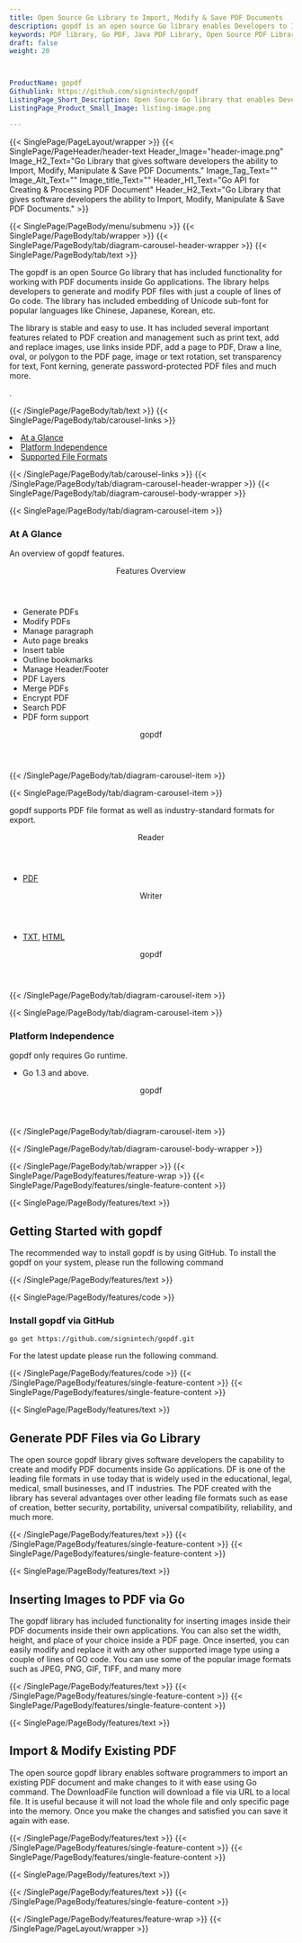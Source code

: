 ```yaml
---
title: Open Source Go Library to Import, Modify & Save PDF Documents
description: gopdf is an open source Go library enables Developers to Import PDF via URL, Modify & Save existing PDFs. Generate new PDFs, insert Images to PDF via Go API.
keywords: PDF library, Go PDF, Java PDF Library, Open Source PDF Library, Java PDF programming, Java PDF APIs, Java PDF library, create PDF Documents, insert images to PDF, add list to PDF files, Extract Text from PDF, Split PDF to many, fill a PDF form, Extract data from PDF forms, Print a PDF file, PDF to PNG conversion, convert PDF to JPEG, Digitally sign PDF files
draft: false
weight: 20



ProductName: gopdf 
Githublink: https://github.com/signintech/gopdf
ListingPage_Short_Description: Open Source Go library that enables Developers to Import PDF via URL, Modify & Save existing PDFs.
ListingPage_Product_Small_Image: listing-image.png 

---
```


{{< SinglePage/PageLayout/wrapper >}}
{{< SinglePage/PageHeader/header-text
Header_Image="header-image.png"
Image_H2_Text="Go Library that gives software developers the ability to Import, Modify, Manipulate & Save PDF Documents."
Image_Tag_Text=""
Image_Alt_Text=""
Image_title_Text=""
Header_H1_Text="Go API for Creating & Processing PDF Document"
Header_H2_Text="Go Library that gives software developers the ability to Import, Modify, Manipulate & Save PDF Documents." >}}

{{< SinglePage/PageBody/menu/submenu >}}
{{< SinglePage/PageBody/tab/wrapper >}}
{{< SinglePage/PageBody/tab/diagram-carousel-header-wrapper >}}
{{< SinglePage/PageBody/tab/text >}}



<p>The gopdf is an open Source Go library that has included functionality for working with PDF documents inside Go applications. The library helps developers to generate and modify PDF files with just a couple of lines of Go code. The library has included embedding of Unicode sub-font for popular languages like Chinese, Japanese, Korean, etc.</p>
<p>The library is stable and easy to use. It has included several important features related to PDF creation and management such as print text, add and replace images, use links inside PDF, add a page to PDF, Draw a line, oval, or polygon to the PDF page, image or text rotation, set transparency for text, Font kerning, generate password-protected PDF files and much more.</p>
<p>.</p>

{{< /SinglePage/PageBody/tab/text >}}
{{< SinglePage/PageBody/tab/carousel-links >}}

<li data-target="#diagramcarousel" data-slide-to="0"><a href="#">At a Glance</a></li>
<li data-target="#diagramcarousel" data-slide-to="2"><a href="#">Platform Independence</a></li>
<li data-target="#diagramcarousel" data-slide-to="1"><a class="activetab" href="#">Supported File Formats</a></li>


{{< /SinglePage/PageBody/tab/carousel-links >}}
{{< /SinglePage/PageBody/tab/diagram-carousel-header-wrapper >}}
{{< SinglePage/PageBody/tab/diagram-carousel-body-wrapper >}}

{{< SinglePage/PageBody/tab/diagram-carousel-item >}}
<h3>At A Glance</h3>
<p>An overview of gopdf features.</p>
<div class="diagram1 d1-poi">
<div class="d1-row">
<div class="d1-col d1-right"><header>Features Overview</header>
<ul>
<li>Generate PDFs</li>
<li>Modify PDFs</li>
<li>Manage paragraph</li>
<li>Auto page breaks</li>
<li>Insert table</li>
<li>Outline bookmarks</li>
<li>Manage Header/Footer</li>
<li>PDF Layers</li>
<li>Merge PDFs</li>
<li>Encrypt PDF</li>
<li>Search PDF</li>
<li>PDF form support</li>
</ul>
</div>
</div>
<div class="d1-logo" style="border: none;"><!--<img src='listing-image.png' alt="Compression APIs for .NET" />--><header>gopdf</header><footer><small></small></footer></div>
<!--/logo--></div>
<!--/diagram1-->
{{< /SinglePage/PageBody/tab/diagram-carousel-item >}}

{{< SinglePage/PageBody/tab/diagram-carousel-item >}}
<p>gopdf supports PDF file format as well as industry-standard formats for export.</p>
<div class="diagram1 d2 d1-poi">
<div class="d1-row">
<div class="d1-col d1-left"><header><i class="fa fa-arrows-v"> </i> Reader</header>
<ul>
<li><a href="https://docs.fileformat.com/pdf/">PDF</a></li>
</ul>
</div>
<!--/left-->
<div class="d1-col d1-right"><header><i class="fa fa-long-arrow-down"> </i> Writer</header>
<ul>
<li><a href="https://docs.fileformat.com/word-processing/txt/">TXT</a>, <a href="https://docs.fileformat.com/web/html/">HTML</a> </li>
</ul>
</div>
<!--/right--></div>
<!--/row-->
<div class="d1-logo" style="border: none;"><!--<img src='listing-image.png' alt="Compression APIs for .NET" />--><header>gopdf</header><footer><small></small></footer></div>
<!--/logo--></div>
<!--/diagram2-->
{{< /SinglePage/PageBody/tab/diagram-carousel-item >}}

{{< SinglePage/PageBody/tab/diagram-carousel-item >}}
<h3>Platform Independence</h3>
<p>gopdf only requires Go runtime.</p>
<div class="diagram1 d1-poi">
<div class="d1-row">
<div class="d1-col d1-right"><!--<header><i class="fa fa-cubes">` </i></header-->
<ul>
<li>Go 1.3 and above.</li>
</ul>
</div>
<!--/left
<div class="d1-col d1-right">&nbsp;</div> --> <!--/right--></div>
<!--/row-->
<div class="d1-logo" style="border: none;"><!--<img src='listing-image.png' alt="Compression APIs for .NET" />--><header>gopdf</header><footer><small></small></footer></div>
<!--/logo--></div>
<!--/diagram2 -->
{{< /SinglePage/PageBody/tab/diagram-carousel-item >}}

{{< /SinglePage/PageBody/tab/diagram-carousel-body-wrapper >}}

{{< /SinglePage/PageBody/tab/wrapper >}}
{{< SinglePage/PageBody/features/feature-wrap >}}
{{< SinglePage/PageBody/features/single-feature-content >}}

{{< SinglePage/PageBody/features/text >}}
<h2 class="h2title">Getting Started with gopdf</h2>
<p>The recommended way to install gopdf is by using GitHub. To install the gopdf on your system, please run the following command</p>
{{< /SinglePage/PageBody/features/text >}}

{{< SinglePage/PageBody/features/code >}}
<h3>Install gopdf via GitHub</h3>
<pre><code class="html">go get https://github.com/signintech/gopdf.git<br></code></pre>

<p>For the latest update please run the following command.</p>
{{< /SinglePage/PageBody/features/code >}}
{{< /SinglePage/PageBody/features/single-feature-content >}}
{{< SinglePage/PageBody/features/single-feature-content >}}

{{< SinglePage/PageBody/features/text >}}
<h2 class="h2title">Generate PDF Files via Go Library</h2>
<p>The open source gopdf library gives software developers the capability to create and modify PDF documents inside Go applications. DF is one of the leading file formats in use today that is widely used in the educational, legal, medical, small businesses, and IT industries. The PDF created with the library has several advantages over other leading file formats such as ease of creation, better security, portability, universal compatibility, reliability, and much more.</p>

{{< /SinglePage/PageBody/features/text >}}
{{< /SinglePage/PageBody/features/single-feature-content >}}
{{< SinglePage/PageBody/features/single-feature-content >}}

{{< SinglePage/PageBody/features/text >}}
<h2 class="h2title">Inserting Images to PDF via Go</h2>
<p>The gopdf library has included functionality for inserting images inside their PDF documents inside their own applications. You can also set the width, height, and place of your choice inside a PDF page. Once inserted, you can easily modify and replace it with any other supported image type using a couple of lines of GO code. You can use some of the popular image formats such as JPEG, PNG, GIF, TIFF, and many more</p>

{{< /SinglePage/PageBody/features/text >}}
{{< /SinglePage/PageBody/features/single-feature-content >}}
{{< SinglePage/PageBody/features/single-feature-content >}}

{{< SinglePage/PageBody/features/text >}}
<h2 class="h2title">Import & Modify Existing PDF</h2>
<p>The open source gopdf library enables software programmers to import an existing PDF document and make changes to it with ease using Go command. The DownloadFile function will download a file via URL to a local file. It is useful because it will not load the whole file and only specific page into the memory. Once you make the changes and satisfied you can save it again with ease.</p>

{{< /SinglePage/PageBody/features/text >}}
{{< /SinglePage/PageBody/features/single-feature-content >}}
{{< SinglePage/PageBody/features/single-feature-content >}}

{{< SinglePage/PageBody/features/text >}}
 
{{< /SinglePage/PageBody/features/text >}}
{{< /SinglePage/PageBody/features/single-feature-content >}}

{{< /SinglePage/PageBody/features/feature-wrap >}}
{{< /SinglePage/PageLayout/wrapper >}}